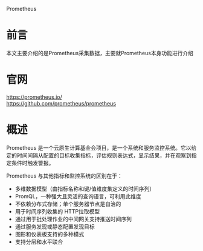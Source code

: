 Prometheus
# 前言
本文主要介绍的是Prometheus采集数据，主要就Prometheus本身功能进行介绍
# 官网
https://prometheus.io/  
https://github.com/prometheus/prometheus
# 概述
Prometheus 是一个云原生计算基金会项目，是一个系统和服务监控系统。它以给定的时间间隔从配置的目标收集指标，评估规则表达式，显示结果，并在观察到指定条件时触发警报。
  
Prometheus 与其他指标和监控系统的区别在于：
* 多维数据模型（由指标名称和键/值维度集定义的时间序列）
* PromQL，一种强大且灵活的查询语言，可利用此维度
* 不依赖分布式存储；单个服务器节点是自治的
* 用于时间序列收集的 HTTP拉取模型
* 通过用于批处理作业的中间网关支持推送时间序列
* 通过服务发现或静态配置发现目标
* 图形和仪表板支持的多种模式
* 支持分层和水平联合

